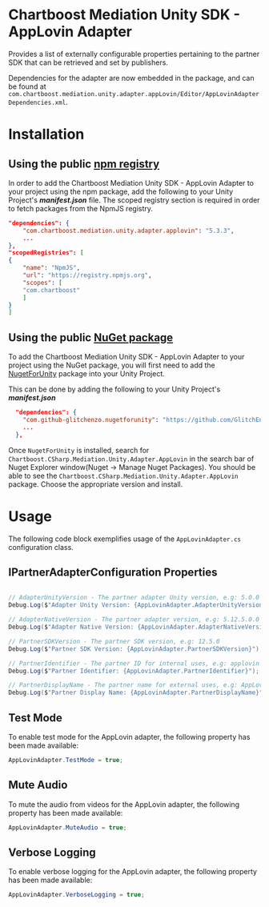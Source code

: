 # Chartboost Mediation Unity SDK - AppLovin Adapter

Provides a list of externally configurable properties pertaining to the partner SDK that can be retrieved and set by publishers. 

Dependencies for the adapter are now embedded in the package, and can be found at `com.chartboost.mediation.unity.adapter.appLovin/Editor/AppLovinAdapterDependencies.xml`.

# Installation

## Using the public [npm registry](https://www.npmjs.com/search?q=com.chartboost.mediation.unity.adapter.applovin)

In order to add the Chartboost Mediation Unity SDK - AppLovin Adapter to your project using the npm package, add the following to your Unity Project's ***manifest.json*** file. The scoped registry section is required in order to fetch packages from the NpmJS registry.

```json
"dependencies": {
    "com.chartboost.mediation.unity.adapter.applovin": "5.3.3",
    ...
},
"scopedRegistries": [
{
    "name": "NpmJS",
    "url": "https://registry.npmjs.org",
    "scopes": [
    "com.chartboost"
    ]
}
]
```
## Using the public [NuGet package](https://www.nuget.org/packages/Chartboost.CSharp.Mediation.Unity.Adapter.AppLovin)

To add the Chartboost Mediation Unity SDK - AppLovin Adapter to your project using the NuGet package, you will first need to add the [NugetForUnity](https://github.com/GlitchEnzo/NuGetForUnity) package into your Unity Project.

This can be done by adding the following to your Unity Project's ***manifest.json***

```json
  "dependencies": {
    "com.github-glitchenzo.nugetforunity": "https://github.com/GlitchEnzo/NuGetForUnity.git?path=/src/NuGetForUnity",
    ...
  },
```

Once <code>NugetForUnity</code> is installed, search for `Chartboost.CSharp.Mediation.Unity.Adapter.AppLovin` in the search bar of Nuget Explorer window(Nuget -> Manage Nuget Packages).
You should be able to see the `Chartboost.CSharp.Mediation.Unity.Adapter.AppLovin` package. Choose the appropriate version and install.

# Usage
The following code block exemplifies usage of the `AppLovinAdapter.cs` configuration class.

## IPartnerAdapterConfiguration Properties

```csharp

// AdapterUnityVersion - The partner adapter Unity version, e.g: 5.0.0
Debug.Log($"Adapter Unity Version: {AppLovinAdapter.AdapterUnityVersion}");

// AdapterNativeVersion - The partner adapter version, e.g: 5.12.5.0.0
Debug.Log($"Adapter Native Version: {AppLovinAdapter.AdapterNativeVersion}");

// PartnerSDKVersion - The partner SDK version, e.g: 12.5.0
Debug.Log($"Partner SDK Version: {AppLovinAdapter.PartnerSDKVersion}");

// PartnerIdentifier - The partner ID for internal uses, e.g: applovin
Debug.Log($"Partner Identifier: {AppLovinAdapter.PartnerIdentifier}");

// PartnerDisplayName - The partner name for external uses, e.g: AppLovin
Debug.Log($"Partner Display Name: {AppLovinAdapter.PartnerDisplayName}");
```

## Test Mode
To enable test mode for the AppLovin adapter, the following property has been made available:

```csharp
AppLovinAdapter.TestMode = true;
```

## Mute Audio
To mute the audio from videos for the AppLovin adapter, the following property has been made available:

```csharp
AppLovinAdapter.MuteAudio = true;
```

## Verbose Logging
To enable verbose logging for the AppLovin adapter, the following property has been made available:

```csharp
AppLovinAdapter.VerboseLogging = true;
```